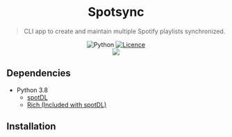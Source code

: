 <div align="center">

# Spotsync

> CLI app to create and maintain multiple Spotify playlists synchronized.

![Python](https://img.shields.io/badge/python-3670A0?style=for-the-badge&logo=python&logoColor=ffdd54)
[![Licence](https://img.shields.io/github/license/Ileriayo/markdown-badges?style=for-the-badge)](./LICENSE)<br>
![](https://img.shields.io/github/stars/Rikiub/spotdl-syncer?style=social)

</div>

## Dependencies

- Python 3.8
	- [spotDL](https://github.com/spotDL/spotify-downloader)
	- [Rich (Included with spotDL)](https://pypi.org/project/rich/)

## Installation
